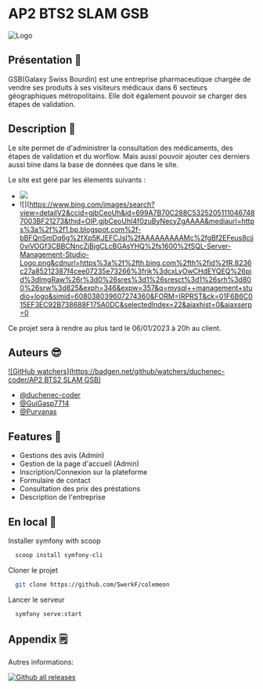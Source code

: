 # AP2 BTS2 SLAM GSB

![Logo](https://www.bing.com/images/search?view=detailV2&ccid=Kpsj%2fs7o&id=445A019CE49B3A5974260216E6CC25D8F71A0693&thid=OIP.Kpsj_s7oQGYUy-_EqCEjWQAAAA&mediaurl=https%3a%2f%2fnicolashuertas.files.wordpress.com%2f2013%2f03%2flogogsb1.jpg&cdnurl=https%3a%2f%2fth.bing.com%2fth%2fid%2fR.2a9b23fecee8406614cbefc4a8212359%3frik%3dkwYa99glzOYWAg%26pid%3dImgRaw%26r%3d0&exph=217&expw=333&q=galaxy+swiss+bourdin&simid=607987595201223527&FORM=IRPRST&ck=FA17C4E276A1D6371B27724E94193DBD&selectedIndex=7&ajaxhist=0&ajaxserp=0wn.png)

## Présentation 🎉
 
GSB(Galaxy Swiss Bourdin) est une entreprise pharmaceutique chargée de vendre ses produits à ses visiteurs médicaux dans 6 secteurs
géographiques métropolitains. Elle doit également pouvoir se charger des étapes de validation.

## Description 📝

 Le site permet de d'administrer la consultation des médicaments, des étapes de validation et du worflow. Mais aussi pouvoir ajouter
 ces derniers aussi bine dans la base de données que dans le site.

Le site est géré par les élements suivants : 
- ![](https://www.bing.com/images/search?view=detailV2&ccid=nHXKKwwn&id=96C856C3EF244F5B824FD49AE2005FBB49D4CB80&thid=OIP.nHXKKwwndYToJ8IMCprE6wHaG9&mediaurl=https%3a%2f%2fwww.corsinvest.it%2fwp-content%2fuploads%2f2019%2f10%2fcsharp-logo.png&cdnurl=https%3a%2f%2fth.bing.com%2fth%2fid%2fR.9c75ca2b0c277584e827c20c0a9ac4eb%3frik%3dgMvUSbtfAOKa1A%26pid%3dImgRaw%26r%3d0&exph=692&expw=737&q=csharp&simid=608055421327131904&FORM=IRPRST&ck=FDF2EF015A1EBFE939E418B449542012&selectedIndex=0&ajaxhist=0&ajaxserp=0)
- ![](https://www.bing.com/images/search?view=detailV2&ccid=gjbCeoUh&id=699A7B70C288C53252051110467487003BF21273&thid=OIP.gjbCeoUhI4f0zuByNecyZgAAAA&mediaurl=https%3a%2f%2f1.bp.blogspot.com%2f-bBFQnSmDq6g%2fXp5KJEFCJsI%2fAAAAAAAAAMc%2fgBf2EFeus8cjj0viVOGf3CBBCNncZjBjgCLcBGAsYHQ%2fs1600%2fSQL-Server-Management-Studio-Logo.png&cdnurl=https%3a%2f%2fth.bing.com%2fth%2fid%2fR.8236c27a85212387f4cee07235e73266%3frik%3dcxLyOwCHdEYQEQ%26pid%3dImgRaw%26r%3d0%26sres%3d1%26sresct%3d1%26srh%3d800%26srw%3d825&exph=346&expw=357&q=mysql++management+studio+logo&simid=608038039607274360&FORM=IRPRST&ck=01F6B6C015EF3EC92B738688F175A0DC&selectedIndex=22&ajaxhist=0&ajaxserp=0



Ce projet sera à rendre au plus tard le 06/01/2023 à 20h au client. 
## Auteurs 😎
[![GitHub watchers](https://badgen.net/github/watchers/duchenec-coder/AP2 BTS2 SLAM GSB)](https://GitHub.com/Naereen/StrapDown.js/watchers/)
- [@duchenec-coder](https://github.com/duchenec-coder)
- [@GuiGasp7714](https://github.com/GuiGasp7714)
- [@Purvanas](https://github.com/Purvanas)


## Features 🧠

- Gestions des avis (Admin)
- Gestion de la page d'accueil (Admin)
- Inscription/Connexion sur la plateforme
- Formulaire de contact
- Consultation des prix des préstations
- Description de l'entreprise


## En local 💾

Installer symfony with scoop

```bash
  scoop install symfony-cli
```

Cloner le projet

```bash
  git clone https://github.com/SwerkF/colemeon
```

Lancer le serveur

```bash
  symfony serve:start
```


## Appendix 🗒️

Autres informations:

[![Github all releases](https://img.shields.io/github/downloads/Naereen/StrapDown.js/total.svg)](https://GitHub.com/Naereen/StrapDown.js/releases/)


